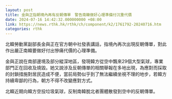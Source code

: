```yaml
---
layout: post
title: 金與正指朝境內再有反朝傳單　警告南韓做好心理準備付沉重代價
date: 2024-07-16 14:42:32.000000000 +08:00
link: https://news.rthk.hk/rthk/ch/component/k2/1761792-20240716.htm
categories: rthk
---
```


北韓勞動黨副部長金與正在官方朝中社發表講話，指境內再次出現反朝傳單，對此作出嚴正南韓要做好付出慘痛代價的心理準備。

金與正說在南部邊境及部分縱深地區，發現韓方從空中飄來29個大型氣球，專業部門正在回收及燒毀。她又說涉及反朝傳單的相關舉報在多地出現，為應對而採取的封鎖措施對居民造成不便，當前局勢似乎到了無法繼續坐視不理的地步，若韓方持續卑鄙的行為，朝方不得不改變應對方式。

北韓近期向韓方空投垃圾氣球，反制南韓脫北者團體散發到空中的反朝傳單。
